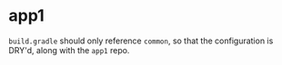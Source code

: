 # app1

`build.gradle` should only reference `common`, so that the configuration is DRY'd, along with the `app1` repo.
